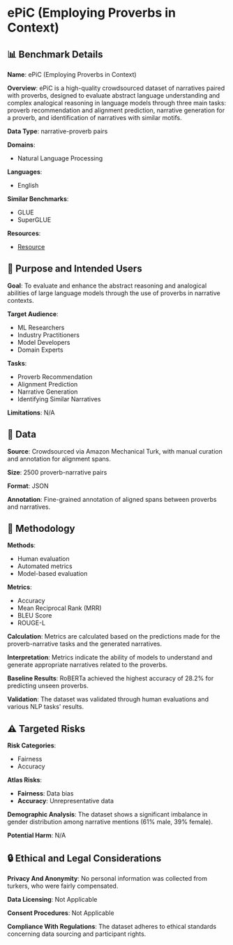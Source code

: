 # ePiC (Employing Proverbs in Context)

## 📊 Benchmark Details

**Name**: ePiC (Employing Proverbs in Context)

**Overview**: ePiC is a high-quality crowdsourced dataset of narratives paired with proverbs, designed to evaluate abstract language understanding and complex analogical reasoning in language models through three main tasks: proverb recommendation and alignment prediction, narrative generation for a proverb, and identification of narratives with similar motifs.

**Data Type**: narrative-proverb pairs

**Domains**:
- Natural Language Processing

**Languages**:
- English

**Similar Benchmarks**:
- GLUE
- SuperGLUE

**Resources**:
- [Resource](https://epic-benchmark.github.io)

## 🎯 Purpose and Intended Users

**Goal**: To evaluate and enhance the abstract reasoning and analogical abilities of large language models through the use of proverbs in narrative contexts.

**Target Audience**:
- ML Researchers
- Industry Practitioners
- Model Developers
- Domain Experts

**Tasks**:
- Proverb Recommendation
- Alignment Prediction
- Narrative Generation
- Identifying Similar Narratives

**Limitations**: N/A

## 💾 Data

**Source**: Crowdsourced via Amazon Mechanical Turk, with manual curation and annotation for alignment spans.

**Size**: 2500 proverb-narrative pairs

**Format**: JSON

**Annotation**: Fine-grained annotation of aligned spans between proverbs and narratives.

## 🔬 Methodology

**Methods**:
- Human evaluation
- Automated metrics
- Model-based evaluation

**Metrics**:
- Accuracy
- Mean Reciprocal Rank (MRR)
- BLEU Score
- ROUGE-L

**Calculation**: Metrics are calculated based on the predictions made for the proverb-narrative tasks and the generated narratives.

**Interpretation**: Metrics indicate the ability of models to understand and generate appropriate narratives related to the proverbs.

**Baseline Results**: RoBERTa achieved the highest accuracy of 28.2% for predicting unseen proverbs.

**Validation**: The dataset was validated through human evaluations and various NLP tasks' results.

## ⚠️ Targeted Risks

**Risk Categories**:
- Fairness
- Accuracy

**Atlas Risks**:
- **Fairness**: Data bias
- **Accuracy**: Unrepresentative data

**Demographic Analysis**: The dataset shows a significant imbalance in gender distribution among narrative mentions (61% male, 39% female).

**Potential Harm**: N/A

## 🔒 Ethical and Legal Considerations

**Privacy And Anonymity**: No personal information was collected from turkers, who were fairly compensated.

**Data Licensing**: Not Applicable

**Consent Procedures**: Not Applicable

**Compliance With Regulations**: The dataset adheres to ethical standards concerning data sourcing and participant rights.
